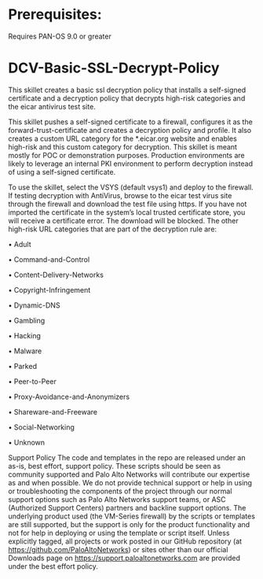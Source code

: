 # Prerequisites:

Requires PAN-OS 9.0 or greater

# DCV-Basic-SSL-Decrypt-Policy
This skillet creates a basic ssl decryption policy that installs a self-signed certificate and a decryption policy that decrypts high-risk categories and the eicar antivirus test site. 

This skillet pushes a self-signed certificate to a firewall, configures it as the forward-trust-certificate and creates a decryption policy and profile.  It also creates a custom URL category for the *.eicar.org website and enables high-risk and this custom category for decryption.  This skillet is meant mostly for POC or demonstration purposes.  Production environments are likely to leverage an internal PKI environment to perform decryption instead of using a self-signed certificate.

To use the skillet, select the VSYS (default vsys1) and deploy to the firewall.  If testing decryption with AntiVirus, browse to the eicar test virus site through the firewall and download the test file using https.  If you have not imported the certificate in the system’s local trusted certificate store, you will receive a certificate error.  The download will be blocked.  The other high-risk URL categories that are part of the decryption rule are:

•	Adult

•	Command-and-Control

•	Content-Delivery-Networks

•	Copyright-Infringement

•	Dynamic-DNS

•	Gambling

•	Hacking

•	Malware

•	Parked

•	Peer-to-Peer

•	Proxy-Avoidance-and-Anonymizers

•	Shareware-and-Freeware

•	Social-Networking

•	Unknown

Support Policy
The code and templates in the repo are released under an as-is, best effort, support policy. These scripts should be seen as community supported and Palo Alto Networks will contribute our expertise as and when possible. We do not provide technical support or help in using or troubleshooting the components of the project through our normal support options such as Palo Alto Networks support teams, or ASC (Authorized Support Centers) partners and backline support options. The underlying product used (the VM-Series firewall) by the scripts or templates are still supported, but the support is only for the product functionality and not for help in deploying or using the template or script itself. Unless explicitly tagged, all projects or work posted in our GitHub repository (at https://github.com/PaloAltoNetworks) or sites other than our official Downloads page on https://support.paloaltonetworks.com are provided under the best effort policy.
